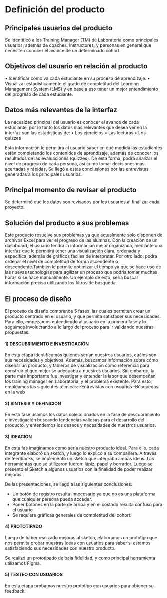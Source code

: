 #  Definición del producto

## Principales usuarios del producto

Se identificó a los Training Manager (TM) de Laboratoria como principales usuarios, además de coaches, instructores, y personas en general que necesiten conocer el avance de un determinado cohort.

## Objetivos del usuario en relación al producto

•	Identificar cómo va cada estudiante en su proceso de aprendizaje. 
•	Visualizar estadísticamente el grado de completitud del Learning Management System (LMS) y en base a eso tener un mejor entendimiento del progreso de cada estudiante.

## Datos más relevantes de la interfaz 

La necesidad principal del usuario es conocer el avance de cada estudiante, por lo tanto los datos más relevantes que desea ver en la interfaz son las estadísticas de:
•	Los ejercicios 
•	Las lecturas 
•	Los  quizzes

Esta información le permitirá al usuario saber en qué medida las estudiantes están completando los contenidos de aprendizaje, además de conocer los resultados de las evaluaciones (quizzes). De esta forma, podrá analizar el nivel de progreso de cada persona, así como tomar decisiones más acertadas y rápidas. Se llegó a estas conclusiones por las entrevistas generadas a los principales usuarios.

##  Principal momento de revisar el producto

Se determinó que los datos son revisados por los usuarios al finalizar cada proyecto.

## Solución del producto a sus problemas

Este producto resuelve sus problemas ya que actualmente solo disponen de archivos Excel para ver el progreso de las alumnas. Con la creación de un dashboard, el usuario tendrá la información mejor organizada, mediante una interfaz que le permitirá tener una  visualización clara, ordenada y específica, además de gráficos fáciles de interpretar. Por otro lado, podrá ordenar el nivel de completitud de forma ascendente o descendente.También le permite optimizar el tiempo ya que se hace uso de las nuevas tecnologías para agilizar un proceso que podría tomar muchas horas si se hace manualmente. Un ejemplo de esto, sería buscar información precisa utilizando los filtros de búsqueda.

## El proceso de diseño

El proceso de diseño comprende 5 fases, las cuales permiten crear un producto centrado en el usuario, y que permita  satisfacer sus necesidades. Para ello,  empezamos entendiendo al usuario en la primera fase y lo seguimos involucrando a lo largo del proceso para ir validando nuestras propuestas.

#### 1) DESCUBRIMIENTO E INVESTIGACIÓN

En esta etapa identificamos quiénes serían nuestros usuarios, cuáles son sus necesidades y objetivos. Además, buscamos información sobre cómo diseñar un producto, y tableros de visualización como referencia para construir el que mejor se adecuaba a nuestros usuarios. 
Sin embargo, la parte más importante fue investigar y entender la labor que desempeñan los training mánager en Laboratoria, y el problema existente. Para esto, empleamos las siguientes técnicas: 
-Entrevistas con usuarios
-Búsquedas en la web

#### 2) SÍNTESIS Y DEFINICIÓN
En esta fase usamos los datos coleccionados en la fase de descubrimiento e investigación buscando tendencias valiosas para el desarrollo del producto, y entendemos los deseos y necesidades de nuestros usuarios.

#### 3) IDEACIÓN

En esta fas imaginamos como sería nuestro producto ideal. Para ello, cada integrante elaboró un sketch, y luego lo explicó a su compañera. A través de feedbacks, se implementó un sketch que integraba ambas ideas. Las herramientas que se utilizaron fueron: lápiz, papel y borrador. Luego se presentó el Sketch  a algunos usuarios con la finalidad de poder realizar mejoras.

De las presentaciones, se llegó a las siguientes conclusiones:
- Un botón de registro resulta innecesario ya que no es una plataforma que cualquier persona pueda  acceder.
- Poner botones en la parte de arriba y en el costado resulta confuso para el usuario 
- Se requiere gráficas generales de completitud del cohort.

#### 4) PROTOTIPADO

Luego de haber realizado mejoras al sketch, elaboramos un prototipo que nos permita probar nuestras ideas con usuarios para saber si estamos satisfaciendo sus necesidades con nuestro producto.

Se realizó un prototipado de baja fidelidad, y como principal herramienta utilizamos Figma.


#### 5) TESTEO CON USUARIOS

En esta etapa probamos nuestro prototipo con usuarios para obtener su feedback.
